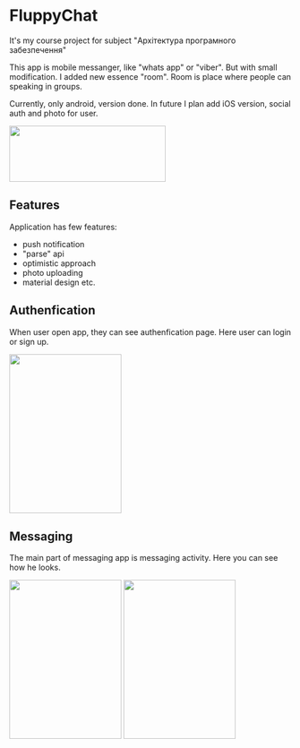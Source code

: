 # FluppyChat

It's my course project for subject "Архітектура програмного забезпечення"

This app is mobile messanger, like "whats app" or "viber". But with small modification. I added new essence "room".
Room is place where people can speaking in groups.

Currently, only android, version done. In future I plan add iOS version, social auth and photo for user.

<a href="https://play.google.com/store/apps/details?id=eggs.painted.fluppychat">
<img src="https://lh3.googleusercontent.com/SApKl4qo028NAeV3vMq9OQw5STE-JupQ3AeFiU8qvvQ=w519-h186-no" height="100" width="279"></a>

## Features

Application has few features:
- push notification
- "parse" api
- optimistic approach
- photo uploading
- material design
etc.

## Authenfication

When user open app, they can see authenfication page. Here user can login or sign up.

<a href="https://play.google.com/store/apps/details?id=com.paintedeggs.fluppychat">
<img src="https://lh3.googleusercontent.com/GGsF_PK8dbgaSwgvS5Iab_cQoSgwNZakzPHA-Kr2T3Q=w828-h1222-no" height="284" width="200"></a>

## Messaging

The main part of messaging app is messaging activity. Here you can see how he looks.

<a href="https://play.google.com/store/apps/details?id=com.paintedeggs.fluppychat">
<img src="https://lh3.googleusercontent.com/Kndrm4rTbwa0G4Bx4Hd6mXyTgHSKHqRjPsHlBq-_mdc=w830-h1224-no" height="284" width="200"></a>

<a href="https://play.google.com/store/apps/details?id=com.paintedeggs.fluppychat">
<img src="https://lh3.googleusercontent.com/xFiT3W1HxzL-yWPpkQeXWHKkFxOamw5fsvGJ6ZFHsu0=w826-h1224-no" height="284" width="200"></a>
